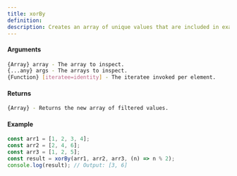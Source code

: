 ```yaml
---
title: xorBy
definition: 
description: Creates an array of unique values that are included in exactly one of the given arrays
---
```



#### Arguments


```bash
{Array} array - The array to inspect.
{...any} args - The arrays to inspect.
{Function} [iteratee=identity] - The iteratee invoked per element.
```


#### Returns


```bash
{Array} - Returns the new array of filtered values.
```


#### Example


```ts
const arr1 = [1, 2, 3, 4];
const arr2 = [2, 4, 6];
const arr3 = [1, 2, 5];
const result = xorBy(arr1, arr2, arr3, (n) => n % 2);
console.log(result); // Output: [3, 6]
```